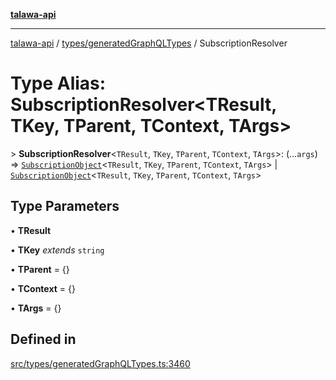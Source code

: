 [**talawa-api**](../../../README.md)

***

[talawa-api](../../../modules.md) / [types/generatedGraphQLTypes](../README.md) / SubscriptionResolver

# Type Alias: SubscriptionResolver\<TResult, TKey, TParent, TContext, TArgs\>

\> **SubscriptionResolver**\<`TResult`, `TKey`, `TParent`, `TContext`, `TArgs`\>: (...`args`) =\> [`SubscriptionObject`](SubscriptionObject.md)\<`TResult`, `TKey`, `TParent`, `TContext`, `TArgs`\> \| [`SubscriptionObject`](SubscriptionObject.md)\<`TResult`, `TKey`, `TParent`, `TContext`, `TArgs`\>

## Type Parameters

• **TResult**

• **TKey** *extends* `string`

• **TParent** = \{\}

• **TContext** = \{\}

• **TArgs** = \{\}

## Defined in

[src/types/generatedGraphQLTypes.ts:3460](https://github.com/PalisadoesFoundation/talawa-api/blob/3a5276aff43f5de4f7fab3ec9683a420dcdc7a06/src/types/generatedGraphQLTypes.ts#L3460)
